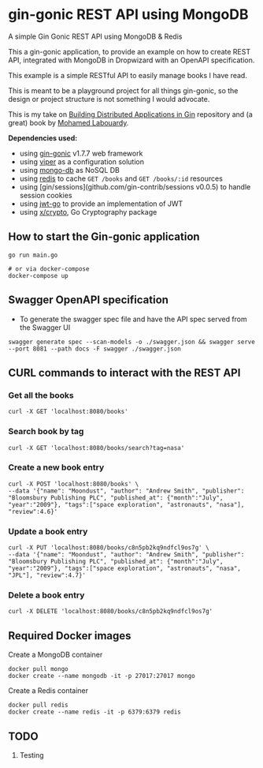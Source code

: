 # gin-gonic REST API using MongoDB
A simple Gin Gonic REST API using MongoDB & Redis

This a gin-gonic application, to provide an example on how to create REST API, integrated with 
MongoDB in Dropwizard with an OpenAPI specification. 

This example is a simple RESTful API to easily manage books I have read.

This is meant to be a playground project for all things gin-gonic, so the design or project structure is not something I 
would advocate.

This is my take on [Building Distributed Applications in Gin](https://github.com/PacktPublishing/building-distributed-applications-in-gin)
repository and (a great) book by [Mohamed Labouardy](https://www.labouardy.com/).

**Dependencies used:**
 * using [gin-gonic](https://github.com/gin-gonic/gin#gin-web-framework) v1.7.7 web framework
 * using [viper](https://github.com/spf13/viper) as a configuration solution
 * using [mongo-db](https://www.mongodb.com/) as NoSQL DB
 * using [redis](https://redis.io/) to cache `GET /books` and `GET /books/:id` resources
 * using [gin/sessions](github.com/gin-contrib/sessions v0.0.5) to handle session cookies
 * using [jwt-go](github.com/dgrijalva/jwt-go) to provide an implementation of JWT
 * using [x/crypto](golang.org/x/crypto), Go Cryptography package 
 
## How to start the Gin-gonic application
```shell
go run main.go

# or via docker-compose
docker-compose up
```

## Swagger OpenAPI specification

* To generate the swagger spec file and have the API spec served from the Swagger UI
```shell
swagger generate spec --scan-models -o ./swagger.json && swagger serve  --port 8081 --path docs -F swagger ./swagger.json
```


## CURL commands to interact with the REST API
### Get all the books
```shell
curl -X GET 'localhost:8080/books'
```

### Search book by tag
```shell
curl -X GET 'localhost:8080/books/search?tag=nasa'
```

### Create a new book entry
```shell
curl -X POST 'localhost:8080/books' \
--data '{"name": "Moondust", "author": "Andrew Smith", "publisher": "Bloomsbury Publishing PLC", "published_at": {"month":"July", "year":"2009"}, "tags":["space exploration", "astronauts", "nasa"], "review":4.6}'
```

### Update a book entry
```shell
curl -X PUT 'localhost:8080/books/c8n5pb2kq9ndfcl9os7g' \
--data '{"name": "Moondust", "author": "Andrew Smith", "publisher": "Bloomsbury Publishing PLC", "published_at": {"month":"July", "year":"2009"}, "tags":["space exploration", "astronauts", "nasa", "JPL"], "review":4.7}'
```

### Delete a book entry
```shell
curl -X DELETE 'localhost:8080/books/c8n5pb2kq9ndfcl9os7g'
```

## Required Docker images

Create a MongoDB container
```shell
docker pull mongo
docker create --name mongodb -it -p 27017:27017 mongo
```

Create a Redis container
```shell
docker pull redis
docker create --name redis -it -p 6379:6379 redis
```

## TODO
1. Testing